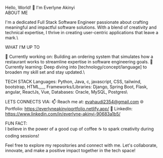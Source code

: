 Hello, World! 👋 I'm Everlyne Akinyi\
ABOUT ME

I'm a dedicated Full Stack Software Engineer passionate about crafting meaningful and impactful software solutions. With a blend of creativity and technical expertise, I thrive in creating user-centric applications that leave a mark.\

WHAT I'M UP TO

🔭 Currently working on: Building an ordering system that simulates how a restaurant works to streamline expertise in software engineering goals.
🌱 Currently learning: Deep diving into [technology/concept/language] to broaden my skill set and stay updated.\

TECH STACK
Languages: Python, Java, c, javascript, CSS, tailwind, bootstrap, HTML,,,,,
Frameworks/Libraries: Django, Spring Boot, Flask, angular, ReactJs, Vue,
Databases: Oracle, MySQL, Postgres\

LETS CONNECTS VIA:
📫 Reach me at: evahaudi2354@gmail.com
🌐 Portfolio: https://everlyneakinyiportfolio.netlify.app/
🤝 LinkedIn: https://www.linkedin.com/in/everlyne-akinyi-90683a1b5/


FUN FACT:\
I believe in the power of a good cup of coffee ☕ to spark creativity during coding sessions!

Feel free to explore my repositories and connect with me. Let's collaborate, innovate, and make a positive impact together in the tech space!








